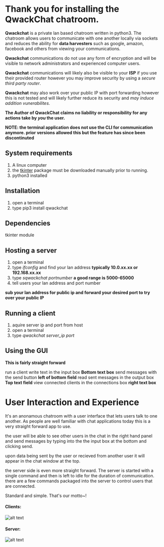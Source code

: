 # Thank you for installing the QwackChat chatroom.

**Qwackchat** is a private lan based chatroom written in python3. The chatroom allows users to communicate with one another locally via sockets and reduces the ability for **data harvesters** such as google, amazon, facebook and others from viewing your communications.

**Qwackchat** communications do not use any form of encryption and will be visible to network administrators and experienced computer users.

**Qwackchat** communications will likely also be visible to your **ISP** if you use their provided router however you may improve security by using a *secure third party router*.

**Qwackchat** may also work over your public IP with port forwarding however this is not tested and will likely further reduce its security and *may induce addition vunerabilites*.

**The Author of QwackChat claims no liability or responsibility for any actions take by *you* the user.**

**NOTE: the terminal application does not use the CLI for communication anymore. prior versions allowed this but the feature has since been discontinuted**

## System requirements
1. A linux computer
2. the [tkinter](https://www.activestate.com/products/activetcl/downloads/) package must be downloaded manually prior to running.
3. python3 installed
## Installation

1. open a terminal 
2. type pip3 install qwackchat

## Dependencies

tkinter module

## Hosting a server 

1. open a terminal
2. type *ifconfig* and find your lan address **typically 10.0.xx.xx or 192.168.xx.xx**
3. type *sqwackchat portnumber* **a good range is 5000-65000**
4. tell users your lan address and port number

**sub your lan address for public ip and forward your desired port to try over your public IP**


## Running a client

1. aquire server ip and port from host 
2. open a terminal
3. type *qwackchat server_ip port*

## Using the GUI

**This is  fairly straight forward**

run a client
write text in the input box **Bottom text box**
send messages with the send button **left of bottom field**
read sent messages in the output box **Top text field**
view connected clients in the connections box **right text box**



# User Interaction and Experience

It's an anonamous chatroom with a user interface that lets users talk to
one another. As people are well familiar with chat applications today 
this is a very straight forward app to use.

the user will be able to see other users in the chat in the right hand panel
and send messages by typing into the the input box at the bottom and clicking
send.

upon data being sent by the user or recieved from another user it will appear
in the chat window at the top.

the server side is even more straight forward. The server is started with a single
command and then is left to idle for the duration of communication. there are a few
commands packaged into the server to control users that are connected.

Standard and simple. That's our motto~!

#### Clients:

![alt text](https://i.imgur.com/UnGSVOQ.png "server image")

#### Server:

![alt text](https://i.imgur.com/2Jtcx77.png "client image")



